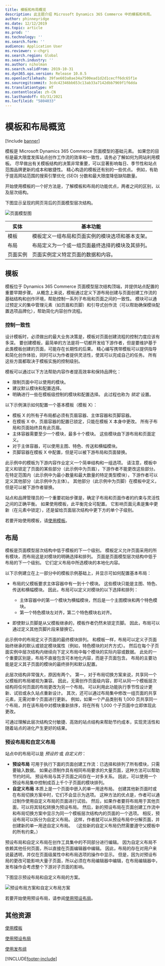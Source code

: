```yaml
---
title: 模板和布局概览
description: 此主题介绍 Microsoft Dynamics 365 Commerce 中的模板和布局。
author: phinneyridge
ms.date: 12/12/2019
ms.topic: article
ms.prod: ''
ms.technology: ''
ms.search.form: ''
audience: Application User
ms.reviewer: v-chgri
ms.search.region: Global
ms.search.industry: ''
ms.author: niholman
ms.search.validFrom: 2019-10-31
ms.dyn365.ops.version: Release 10.0.5
ms.openlocfilehash: 39fae603a8ae34a7500ead1d2d1cecff6dc65f1e
ms.sourcegitcommit: 3cdc42346bb653c13ab33a7142dbb7969f1f6dda
ms.translationtype: HT
ms.contentlocale: zh-CN
ms.lasthandoff: 03/31/2021
ms.locfileid: "5804033"
---
```

# <a name="templates-and-layouts-overview"></a>模板和布局概览


[!include [banner](includes/banner.md)]

模板是 Microsoft Dynamics 365 Commerce 页面模型的基础元素。 如果您的目标是最大限度发挥站点创作工作流的效率和一致性，请务必了解如何为网站利用模板。 尽早做出有关模板结构的决策非常重要，可以显著影响每日、季节性和站点范围品牌更新的成本和敏捷性。 精心构造的模板还有别的一些优点。 例如，有助于提高网站范围的搜索引擎优化 (SEO) 分数和最大限度降低缺陷数量。

开始使用模板的一个好方法是，了解模板和布局的功能优点，两者之间的区别，以及层次结构。

下图显示呈现的网页背后的页面模型层次结构。

![页面模型图](../commerce/media/page-model-diagram.png)

| 实体        | 基本功能 |
|---------------|----------------|
| 模板      | 模板定义一组布局和页面实例的模块选项和基本支架。 |
| 布局        | 布局定义为一个或一组页面最终选择的模块及其排列。 |
| 页面实例 | 页面实例定义特定页面的数据和内容。 |

## <a name="templates"></a>模板

模板位于 Dynamics 365 Commerce 页面模型层次结构顶端，并提供站点配置的重要早期步骤。 从概念上来说，模板通过定义下游布局创建与页面创建工作流的基础结构和创作环境，帮助控制一系列子布局和页面之间的一致性。 模块可以通过预定义的集中管理元素（如页眉和页脚）和引导式创作流（可以帮助确保模块配置选项品牌化），帮助简化内容创作流程。

### <a name="controlling-consistency"></a>控制一致性

设计模板时，必须做出的最大业务决策是，模板对页面创建流程的控制力度应该有多深。 要创建模板，最简单的方法是将一切都开发给下游作者，但是要维护基于此类模板创建的页面，可能存在长期性的后果。 精心编写携带模板可以提供指导和简化创作体验，同时可以为作者提供灵活性，使其可以完成自己的任务。 所有这些方面都取决于模板实施的控制级别。

模板可以通过以下方法帮助内容作者提高效率和保持品牌化：

- 限制页面中可以使用的模块。
- 建议默认模块和配置选择。
- 明确进行一些在模板级控制的模块和配置选择。 此过程也称为 *锁定* 设置。

以下示例演示如何配置一个基本模板（模板 X）：

- 模板 X 的所有子布局都必须有页眉容器、主体容器和页脚容器。
- 在模板 X 中，页眉容器的配置已锁定，只能在模板 X 本身中更改。 所有子布局和页面始终具有此页眉。
- 主体容器需要至少一个模块，最多十个模块。 这些模块由下游布局和页面定义。
- 对于主体容器，可以使用主图、特色、传送和横幅模块。
- 页脚容器在模板 X 中配置，但是可以被下游布局和页面替换。

此示例中的模板为下游内容作业定义一个简单结构和一组选项。 请注意，模板中定义和锁定了页面的某些部分（此示例中为页眉），下游作者不能更改这些部分。 在特定范围内（此示例中为最小数量和最大数量的特定类型模块），下游作者可以定义其他部分（此示例中为主体）。 其他部分（此示例中为页脚）在模板中定义，但是可以被下游作者替换。

站点和品牌管理员的一个重要初始步骤是，确定子布局和页面作者的约束与灵活性之间的正确平衡。 如果使用模板，此平衡完全可配置。 它影响页面元素是集中更新（在元素中锁定），还是留给页面层次结构中更下方的单个子级别。

若要开始使用模板，请[使用模板](work-with-templates.md)。

## <a name="layouts"></a>布局

模板是页面模型层次结构中低于模板的下一个级别。 模板定义允许页面采用的所有模块，而布局这是对模块的明确选择和排列。 页面是页面模型层次结构中低于布局的下一个级别。 它们定义布局中所选模块的本地化内容。

以下示例建立在上一部分中的模板示例基础上，并显示可如何配置基本布局：

- 布局的父模板要求主体容器中有一到十个模块。 这些模块只能是主图、特色、传送和横幅模块。 因此，布局可以定义对模块的以下选择和排列：

    - 主体容器中的第一个模块为横幅模块，然后是一个主图模块和两个特色模块。
    - 第一个特色模块左对齐，第二个特色模块右对齐。

- 即使默认页脚是从父模板继承的，模板作者仍然未锁定页脚。 因此，布局可以通过定义其他页脚片段来替换它。

此示例中的布局定义子页面的最终模块排列。 和模板一样，布局可以定义子页面始终继承的默认或锁定模块属性（例如，特色模块的对齐方式）。 然后在每个子页面实例中层次结构内继续向下定义布局中每个模块的实际内容或数据。 此处的一个重要区别是，布局不直接包含可本地化内容，而是子页面包含。 布局的主要功能是定义其子页面的模块的最终排列和默认配置。

此层次结构非常强大，原因有两个。 第一，对于布局切换方案来说，共享同一个父模板的布局被视为兼容。 因此，无需创作页面级内容，即可从同一个模板层次结构将任何页面的布局更改为另一个布局。 可以利用此功能执行季节性设计更新、试验或永久站点重新设计。 其次，还可以通过布局集中修改一组页面的共享元素，无需对单个页面进行更新。 例如，如果一个产品类别有 1,000 页共享同一个布局，并在该布局中对模块重新排序，将在所有 1,000 个子页面中立即体现此更改。

可通过理解此层次结构交付敏捷、高效的站点结构来帮助节约成本，实现灵活性和随着站点的进化产生更好的结果。

### <a name="preset-and-custom-layouts"></a>预设布局和自定义布局

站点中的布局可以是 *预设的* 或 *自定义的*：

- **预设布局** 可用于执行下面的页面创建工作流：已选择和排列了所有模块，只需要输入数据。 如果必须制作具有相同布局要求的大量页面，这种方法可以帮助节约时间。 预设布局与其子页面之间存在一对多关系。 因此，可以使用一个预设布局集中控制成百上千个子页面的模块排列。
- **自定义布局** 本质上是一个页面中嵌入的单一用途布局。 创建其他新页面时或在布局切换方案中时，它们不会显示为选项。 这种方法的优点是，作者可以通过制作使用自定义布局的页面进行试验。 然后，如果作者要将布局用于其他页面，可以将其轻松转换为预设布局。 然后，新的预设布局在页面创建工作流中和布局切换方案中显示为同一个模板层次结构内的页面的一个选项。 相反，预设布局可以拆分为自定义布局。 这样，作者就可以从预设布局中分解页面，并创建新的单一用途自定义布局。 （这些新的自定义布局仍然需要遵守父模板中的所有约束。）

预设布局和自定义布局在创作工具集中的不同部分进行编辑。 因为自定义布局不依赖其他任何页面，所以直接在页面编辑器中编辑。 因此，布局的存在对用户来说最透明，并仅在页面级属性中和布局选项的操作中显示。 但是，因为对预设布局的更改可能影响大量子页面，所以必须在布局编辑器中编辑，在布局编辑器中，发布操作会考虑整个下游对子页面的影响。

下图显示预设布局和自定义布局的方案。

![预设布局方案和自定义布局方案](../commerce/media/template-figure1.png)

若要开始使用预设布局，请参阅[使用预设布局](work-with-layouts.md)。

## <a name="additional-resources"></a>其他资源

[使用模板](work-with-templates.md)

[使用预设布局](work-with-layouts.md)

[使用发布组](publish-groups.md)


[!INCLUDE[footer-include](../includes/footer-banner.md)]